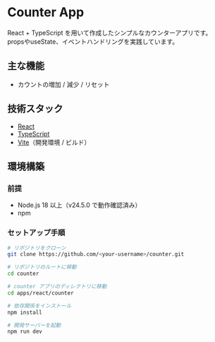 # Counter App

React + TypeScript を用いて作成したシンプルなカウンターアプリです。  
propsやuseState、イベントハンドリングを実践しています。

## 主な機能
- カウントの増加 / 減少 / リセット

## 技術スタック
- [React](https://react.dev/)
- [TypeScript](https://www.typescriptlang.org/)
- [Vite](https://vitejs.dev/)（開発環境 / ビルド）

## 環境構築

### 前提
- Node.js 18 以上（v24.5.0 で動作確認済み）
- npm

### セットアップ手順
```bash
# リポジトリをクローン
git clone https://github.com/<your-username>/counter.git

# リポジトリのルートに移動
cd counter

# counter アプリのディレクトリに移動
cd apps/react/counter

# 依存関係をインストール
npm install

# 開発サーバーを起動
npm run dev
```